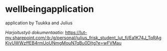 # wellbeingapplication
application by Tuukka and Julius

*Harjoitustyö dokumentaatio:*
https://lut-my.sharepoint.com/:b:/g/personal/julius_frisk_student_lut_fi/Ea1K74J_TqRAgKjvUWWzffEB4rmUoUNmgMouN7qBu0Dltg?e=wFVMau
